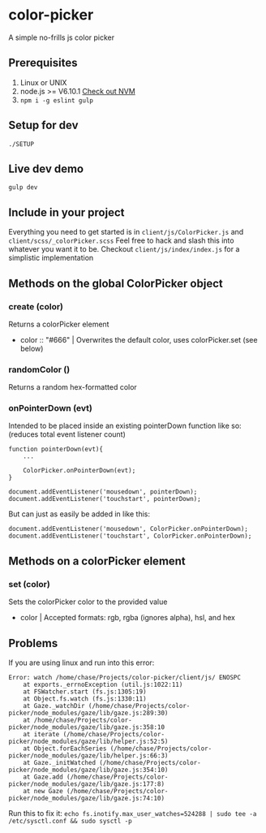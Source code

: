 # color-picker

A simple no-frills js color picker


## Prerequisites

1. Linux or UNIX
2. node.js >= V6.10.1 [Check out NVM](https://github.com/creationix/nvm)
3. ```npm i -g eslint gulp```

## Setup for dev

```./SETUP```


## Live dev demo

```gulp dev```


## Include in your project

Everything you need to get started is in ```client/js/ColorPicker.js``` and ```client/scss/_colorPicker.scss```
Feel free to hack and slash this into whatever you want it to be.
Checkout ```client/js/index/index.js``` for a simplistic implementation


## Methods on the global ColorPicker object

### create (color)

Returns a colorPicker element
 * color :: "#666" | Overwrites the default color, uses colorPicker.set (see below)


### randomColor ()

Returns a random hex-formatted color


### onPointerDown (evt)

Intended to be placed inside an existing pointerDown function like so: (reduces total event listener count)
```
function pointerDown(evt){
	...

	ColorPicker.onPointerDown(evt);
}

document.addEventListener('mousedown', pointerDown);
document.addEventListener('touchstart', pointerDown);
```

But can just as easily be added in like this:
```
document.addEventListener('mousedown', ColorPicker.onPointerDown);
document.addEventListener('touchstart', ColorPicker.onPointerDown);
```


## Methods on a colorPicker element

### set (color)

Sets the colorPicker color to the provided value
 * color | Accepted formats: rgb, rgba (ignores alpha), hsl, and hex


## Problems

If you are using linux and run into this error:
```
Error: watch /home/chase/Projects/color-picker/client/js/ ENOSPC
	at exports._errnoException (util.js:1022:11)
	at FSWatcher.start (fs.js:1305:19)
	at Object.fs.watch (fs.js:1330:11)
	at Gaze._watchDir (/home/chase/Projects/color-picker/node_modules/gaze/lib/gaze.js:289:30)
	at /home/chase/Projects/color-picker/node_modules/gaze/lib/gaze.js:358:10
	at iterate (/home/chase/Projects/color-picker/node_modules/gaze/lib/helper.js:52:5)
	at Object.forEachSeries (/home/chase/Projects/color-picker/node_modules/gaze/lib/helper.js:66:3)
	at Gaze._initWatched (/home/chase/Projects/color-picker/node_modules/gaze/lib/gaze.js:354:10)
	at Gaze.add (/home/chase/Projects/color-picker/node_modules/gaze/lib/gaze.js:177:8)
	at new Gaze (/home/chase/Projects/color-picker/node_modules/gaze/lib/gaze.js:74:10)
```

Run this to fix it: ```echo fs.inotify.max_user_watches=524288 | sudo tee -a /etc/sysctl.conf && sudo sysctl -p```